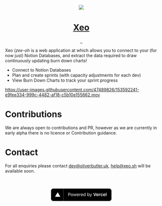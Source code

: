 <p align="center">
  <a href="https://xeo.sh">
    <img src="https://avatars.githubusercontent.com/u/84088102?s=200&v=4" height="160">
    <h1 align="center">Xeo</h1>
  </a>
</p>

<p align="center">
   <a href="">
    <img alt="" src="https://img.shields.io/github/issues/xeo-labs/xeo?style=for-the-badge&labelColor=000000">
  </a>
   <a href="">
    <img alt="" src="https://img.shields.io/github/stars/xeo-labs/xeo?style=for-the-badge&labelColor=000000">
  </a>
  <a href="">
    <img alt="" src="https://img.shields.io/github/forks/xeo-labs/xeo?style=for-the-badge&labelColor=000000">
  </a>
</p>

Xeo (_zee-oh_ is a web application at which allows you to connect to your (for now just) Notion Databases, and extract the data required to draw continuously updating burn down charts!

- Connect to Notion Databases
- Plan and create sprints (with capacity adjustments for each dev)
- View Burn Down Charts to track your sprint progress

https://user-images.githubusercontent.com/47489826/153592241-e9fee334-999c-4482-af18-c5b10e155662.mov

# Contributions

We are always open to contributions and PR, however as we are currently in early alpha there is no licence or Contribution guidance.

# Contact

For all enquiries please contact dev@oliverbutler.uk, help@xeo.sh will be available soon.

<a href="https://vercel.com?utm_source=xeo&utm_campaign=oss" style="display:block;text-align:center;margin-top:50px">
    <img width="200px" height="auto" src="./assets/powered-by-vercel.svg" alt="vercel logo" />
</a>
